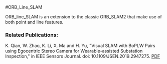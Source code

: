 #ORB_Line_SLAM

ORB_line_SLAM is an extension to the classic ORB_SLAM2 that make use of both point and line features.

### Related Publications:
K. Qian, W. Zhao, K. Li, X. Ma and H. Yu, "Visual SLAM with BoPLW Pairs using Egocentric Stereo Camera for Wearable-assisted Substation Inspection," in IEEE Sensors Journal. doi: 10.1109/JSEN.2019.2947275. [PDF](https://ieeexplore.ieee.org/stamp/stamp.jsp?tp=&arnumber=8868098&tag=1)
